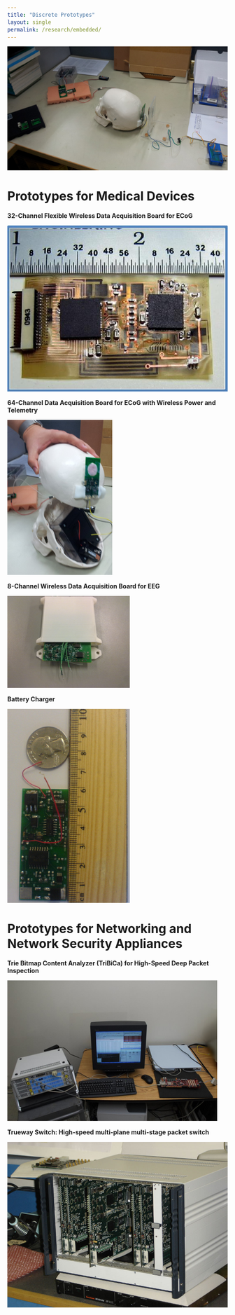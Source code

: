 ```yaml
--- 
title: "Discrete Prototypes"
layout: single 
permalink: /research/embedded/ 
---
```


![](/assets/images/proto-top.png)

# Prototypes for Medical Devices

**32-Channel Flexible Wireless Data Acquisition Board for ECoG**  
  
![](/assets/images/flex-board.jpg)
  
**64-Channel Data Acquisition Board for ECoG with Wireless Power and Telemetry**  

![](/assets/images/DAQ64.png)
  
**8-Channel Wireless Data Acquisition Board for EEG**  

![](/assets/images/DAQ8.png)
  
**Battery Charger**  

![](/assets/images/battery-charger.png)
  

# Prototypes for Networking and Network Security Appliances

**Trie Bitmap Content Analyzer (TriBiCa) for High-Speed Deep Packet Inspection**  

![](/assets/images/TriBiCa-test-setup.png)
  
**Trueway Switch: High-speed multi-plane multi-stage packet switch**  
  
![](/assets/images/router_fpga.jpg)

  
  
